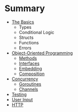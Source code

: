 # Summary

* [The Basics](topics/the-basics/README.md)
    * Types
    * Conditional Logic
    * Structs
    * Functions
    * Errors
* [Object-Oriented Programming](topics/object-orientation/README.md)
    * [Methods](topics/object-orientation/methods.md)
    * [Interfaces](topics/object-orientation/interfaces.md)
    * [Embedding](topics/object-orientation/embedding.md)
    * [Composition](topics/object-orientation/composition.md)
* [Concurrency](topics/concurrency/README.md)
    * [Goroutines](topics/concurrency/goroutines.md)
    * [Channels](topics/concurrency/channels.md)
* [Testing](topics/testing/)
* [User Input](topics/handling-input/) 
* [HTTP](topics/http/)

